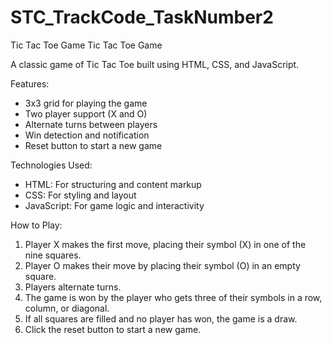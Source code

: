 # STC_TrackCode_TaskNumber2
Tic Tac Toe Game
Tic Tac Toe Game

A classic game of Tic Tac Toe built using HTML, CSS, and JavaScript.

Features:

- 3x3 grid for playing the game
- Two player support (X and O)
- Alternate turns between players
- Win detection and notification
- Reset button to start a new game

Technologies Used:

- HTML: For structuring and content markup
- CSS: For styling and layout
- JavaScript: For game logic and interactivity

How to Play:

1. Player X makes the first move, placing their symbol (X) in one of the nine squares.
2. Player O makes their move by placing their symbol (O) in an empty square.
3. Players alternate turns.
4. The game is won by the player who gets three of their symbols in a row, column, or diagonal.
5. If all squares are filled and no player has won, the game is a draw.
6. Click the reset button to start a new game.
